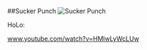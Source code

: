 ##Sucker Punch
![Sucker Punch](http://www.onehiveclan.com/uploads/2/8/8/6/28864503/6807375_orig.png)

HoLo:

www.youtube.com/watch?v=HMlwLyWcLUw
